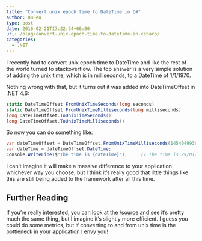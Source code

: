 ```yaml
---
title: "Convert unix epoch time to DateTime in C#"
author: DuFeu
type: post
date: 2016-02-21T17:22:34+00:00
url: /blog/convert-unix-epoch-time-to-datetime-in-csharp/
categories:
  - .NET
---
```


I recently had to convert unix epoch time to DateTime and like the rest of the world turned to stackoverflow. The top answer is a very simple solution of adding the unix time, which is in milliseconds, to a DateTime of 1/1/1970.

Nothing wrong with that, but it turns out it was added into DateTimeOffset in .NET 4.6:

```csharp
static DateTimeOffset FromUnixTimeSeconds(long seconds)
static DateTimeOffset FromUnixTimeMilliseconds(long milliseconds)
long DateTimeOffset.ToUnixTimeSeconds()
long DateTimeOffset.ToUnixTimeMilliseconds()
```

So now you can do something like:

```csharp
var dateTimeOffset = DateTimeOffset.FromUnixTimeMilliseconds(1454049938871);
var dateTime = dateTimeOffset.DateTime;
Console.WriteLine($"The time is {dateTime}");     // The time is 29/01/2016 06:45:38
```

I can&#8217;t imagine it will make a massive difference to your application whichever way you choose, but I think it&#8217;s really good that little things like this are still being added to the framework after all this time.

## Further Reading

If you&#8217;re really interested, you can look at the [/source][1] and see it&#8217;s pretty much the same thing, but I imagine it&#8217;s slightly more efficient. I guess you could do some metrics, but if converting to and from unix time is the bottleneck in your application I envy you!

[1]: http://referencesource.microsoft.com/#mscorlib/system/datetimeoffset.cs,52ee670254934854
